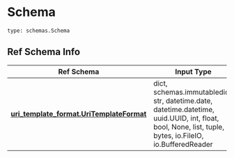 # Schema
```
type: schemas.Schema
```

## Ref Schema Info
Ref Schema | Input Type | Output Type
---------- | ---------- | -----------
[**uri_template_format.UriTemplateFormat**](../../../../../../components/schema/uri_template_format.md) | dict, schemas.immutabledict, str, datetime.date, datetime.datetime, uuid.UUID, int, float, bool, None, list, tuple, bytes, io.FileIO, io.BufferedReader | schemas.immutabledict, str, float, int, bool, None, tuple, bytes, io.FileIO
